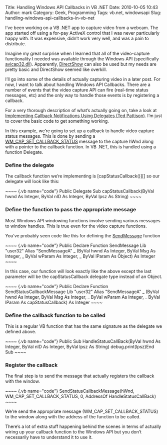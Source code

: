 Title: Handling Windows API Callbacks in VB .NET
Date: 2010-10-05 10:43
Author: mark
Category: Geek, Programming
Tags: vb.net, windowsapi
Slug: handling-windows-api-callbacks-in-vb-net

I’ve been working on a VB .NET app to capture video from a webcam. The
app started off using a for-pay ActiveX control that I was never
particularly happy with. It was expensive, didn’t work very well, and
was a pain to distribute.

Imagine my great surprise when I learned that all of the video-capture
functionality I needed was available through the Windows API
(specifically [avicap32.dll][]). Apparently, [DirectShow][] can also be
used but my needs are pretty basic and DirectShow seemed like overkill.

I’ll go into some of the details of actually capturing video in a later
post. For now, I want to talk about handling Windows API Callbacks.
There are a number of events that the video capture API can fire
(real-time status messages, etc) and the only way to handle those events
is by registering a callback.

For a very thorough description of what’s actually going on, take a look
at [Implementing Callback Notifications Using Delegates (Ted
Pattison)][]. I’m just to cover the basic code to get something working.

In this example, we’re going to set up a callback to handle video
capture status messages. This is done by sending a
[WM\_CAP\_SET\_CALLBACK\_STATUS][] message to the capture hWnd along
with a pointer to the callback function. In VB .NET, this is handled
using a function Delegate.

### Define the delegate

</p>
The callback function we’re implementing is [capStatusCallback()][] so
our delegate will look like this:

<p>
~~~~ {.vb name="code"}
Public Delegate Sub capStatusCallback(ByVal hwnd As Integer, ByVal nID As Integer, ByVal lpsz As String)
~~~~

</p>

### Define the function to pass the appropriate message

</p>
Most Windows API windowing functions involve sending various messages to
window handles. This is true even for the video capture functions.

You’ve probably seen code like this for defining the [SendMessage][]
function

<p>
~~~~ {.vb name="code"}
Public Declare Function SendMessage Lib "user32" Alias "SendMessageA" _       (ByVal hwnd As Integer, ByVal Msg As Integer, _        ByVal wParam As Integer, _        ByVal lParam As Object) As Integer
~~~~

</p>

In this case, our function will look exactly like the above except the
last parameter will be the capStatusCallback delegate type instead of an
Object.

<p>
~~~~ {.vb name="code"}
Public Declare Function SendStatusCallbackMessage Lib "user32" Alias "SendMessageA" _       (ByVal hwnd As Integer, ByVal Msg As Integer, _        ByVal wParam As Integer, _        ByVal lParam As capStatusCallback) As Integer
~~~~

</p>

### Define the callback function to be called

</p>
This is a regular VB function that has the same signature as the
delegate we defined above.

<p>
~~~~ {.vb name="code"}
Public Sub HandleStatusCallBack(ByVal hwnd As Integer, ByVal nID As Integer, ByVal lpsz As String)        debug.print(lpsz)End Sub
~~~~

</p>

### Register the callback

</p>
The final step is to send the message that actually registers the
callback with the window.

<p>
~~~~ {.vb name="code"}
SendStatusCallbackMessage(hWnd, WM_CAP_SET_CALLBACK_STATUS, 0, AddressOf HandleStatusCallBack)
~~~~

</p>

We’re send the appropriate message (WM\_CAP\_SET\_CALLBACK\_STATUS) to
the window along with the address of the function to be called.

There’s a lot of extra stuff happening behind the scenes in terms of
actually wiring up your callback function to the Windows API but you
don’t necessarily have to understand it to use it.

  [avicap32.dll]: http://www.devx.com/dotnet/Article/30375/1763
  [DirectShow]: http://msdn.microsoft.com/en-us/library/dd373406(v=VS.85).aspx
  [Implementing Callback Notifications Using Delegates (Ted Pattison)]: http://msdn.microsoft.com/en-us/magazine/cc188909.aspx
  [WM\_CAP\_SET\_CALLBACK\_STATUS]: http://msdn.microsoft.com/en-us/library/dd743922(VS.85).aspx
  [capStatusCallback()]: http://msdn.microsoft.com/en-us/library/dd756940(v=VS.85).aspx
  [SendMessage]: http://msdn.microsoft.com/en-us/library/ms644950(VS.85).aspx
